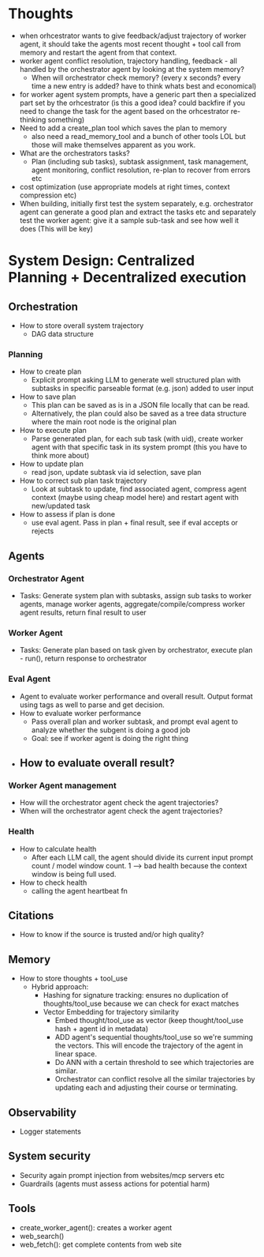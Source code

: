 # Thoughts
- when orhcestrator wants to give feedback/adjust trajectory of worker agent, it should take the agents most recent thought + tool call from memory and restart the agent from that context.
- worker agent conflict resolution, trajectory handling, feedback - all handled by the orchestrator agent by looking at the system memory?
    - When will orchestrator check memory? (every x seconds? every time a new entry is added? have to think whats best and economical)
- for worker agent system prompts, have a generic part then a specialized part set by the orhcestrator (is this a good idea? could backfire if you need to change the task for the agent based on the orhcestrator re-thinking something)
- Need to add a create_plan tool which saves the plan to memory
    - also need a read_memory_tool and a bunch of other tools LOL but those will make themselves apparent as you work.
- What are the orchestrators tasks?
    - Plan (including sub tasks), subtask assignment, task management, agent monitoring, conflict resolution, re-plan to recover from errors etc
- cost optimization (use appropriate models at right times, context compression etc)
- When building, initially first test the system separately, e.g. orchestrator agent can generate a good plan and extract the tasks etc and separately test the worker agent: give it a sample sub-task and see how well it does (This will be key)


# System Design: Centralized Planning + Decentralized execution

## Orchestration
- How to store overall system trajectory
    - DAG data structure
### Planning
- How to create plan
    - Explicit prompt asking LLM to generate well structured plan with subtasks in specific parseable format (e.g. json) added to user input 
- How to save plan
    - This plan can be saved as is in a JSON file locally that can be read. 
    - Alternatively, the plan could also be saved as a tree data structure where the main root node is the original plan
- How to execute plan
    - Parse generated plan, for each sub task (with uid), create worker agent with that specific task in its system prompt (this you have to think more about)
- How to update plan
    - read json, update subtask via id selection, save plan
- How to correct sub plan task trajectory
    - Look at subtask to update, find associated agent, compress agent context (maybe using cheap model here) and restart agent with new/updated task 
- How to assess if plan is done
    - use eval agent. Pass in plan + final result, see if eval accepts or rejects

## Agents
### Orchestrator Agent
- Tasks: Generate system plan with subtasks, assign sub tasks to worker agents, manage worker agents, aggregate/compile/compress worker agent results, return final result to user
### Worker Agent
- Tasks: Generate plan based on task given by orchestrator, execute plan - run(), return response to orchestrator
### Eval Agent
- Agent to evaluate worker performance and overall result. Output format using tags as well to parse and get decision.
- How to evaluate worker performance
    - Pass overall plan and worker subtask, and prompt eval agent to analyze whether the subgent is doing a good job
    - Goal: see if worker agent is doing the right thing
- How to evaluate overall result?
    - 
### Worker Agent management 
- How will the orchestrator agent check the agent trajectories?
- When will the orchestrator agent check the agent trajectories?

### Health
- How to calculate health
    - After each LLM call, the agent should divide its current input prompt count / model window count. 1 --> bad health because the context window is being full used. 
- How to check health
    - calling the agent heartbeat fn

## Citations
- How to know if the source is trusted and/or high quality? 

## Memory
- How to store thoughts + tool_use
    - Hybrid approach: 
        - Hashing for signature tracking: ensures no duplication of thoughts/tool_use because we can check for exact matches
        - Vector Embedding for trajectory similarity 
            - Embed thought/tool_use as vector (keep thought/tool_use hash + agent id in metadata)
            - ADD agent's sequential thoughts/tool_use so we're summing the vectors. This will encode the trajectory of the agent in linear space. 
            - Do ANN with a certain threshold to see which trajectories are similar. 
            - Orchestrator can conflict resolve all the similar trajectories by updating each and adjusting their course or terminating. 

## Observability
- Logger statements 

## System security
- Security again prompt injection from websites/mcp servers etc
- Guardrails (agents must assess actions for potential harm)

## Tools
- create_worker_agent(): creates a worker agent
- web_search()
- web_fetch(): get complete contents from web site 